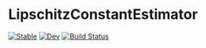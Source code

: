 # LipschitzConstantEstimator

[![Stable](https://img.shields.io/badge/docs-stable-blue.svg)](https://dev10110.github.io/LipschitzConstantEstimator.jl/stable/)
[![Dev](https://img.shields.io/badge/docs-dev-blue.svg)](https://dev10110.github.io/LipschitzConstantEstimator.jl/dev/)
[![Build Status](https://github.com/dev10110/LipschitzConstantEstimator.jl/actions/workflows/CI.yml/badge.svg?branch=main)](https://github.com/dev10110/LipschitzConstantEstimator.jl/actions/workflows/CI.yml?query=branch%3Amain)
